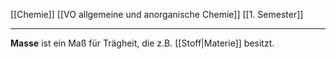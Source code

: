 [[Chemie]] [[VO allgemeine und anorganische Chemie]] [[1. Semester]]

---

**Masse** ist ein Maß für Trägheit, die z.B. [[Stoff|Materie]] besitzt.